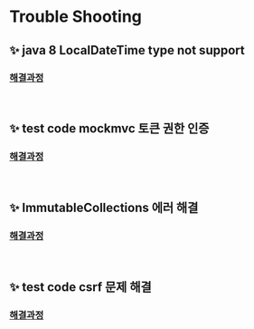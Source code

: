 # Trouble Shooting

## ✨ java 8 LocalDateTime type not support
### [해결과정](https://jnjeaaaat.tistory.com/79)

<br/>

## ✨ test code mockmvc 토큰 권한 인증
### [해결과정](https://jnjeaaaat.tistory.com/80)

<br/>

## ✨ ImmutableCollections 에러 해결
### [해결과정](https://jnjeaaaat.tistory.com/81)

<br/>

## ✨ test code csrf 문제 해결
### [해결과정](https://jnjeaaaat.tistory.com/82)